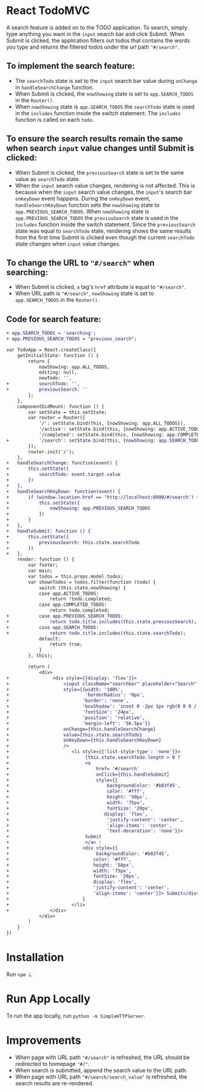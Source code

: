 # React TodoMVC 
A search feature is added on to the TODO application. To search, simply type anything you want in the `input` search bar and click Submit. When Submit is clicked, the application filters out todos that contains the words you type and returns the filtered todos under the url path `"#/search"`. 

## To implement the search feature:

- The `searchTodo` state is set to the `input` search bar value during `onChange` in `handleSearchChange` function.
- When Submit is clicked, the `nowShowing` state is set to `app.SEARCH_TODOS` in the `Router()`.
- When `nowShowing` state is `app.SEARCH_TODOS` the `searchTodo` state is used in the `includes` function inside the switch statement. The `includes` function is called on each `todo`.


## To ensure the search results remain the same when search `input` value changes until Submit is clicked:

- When Submit is clicked, the `previousSearch` state is set to the same value as `searchTodo` state.
- When the `input` search value changes, rendering is not affected. This is because when the `input` search value changes, the `input`'s search bar `onKeyDown` event happens. During the `onKeyDown` event, `handleSearchKeyDown` function sets the `nowShowing` state to `app.PREVIOUS_SEARCH_TODOS`. When `nowShowing` state is `app.PREVIOUS_SEARCH_TODOS` the `previouSearch` state is used in the `includes` function inside the switch statement. Since the `previousSearch` state was equal to `searchTodo` state, rendering shows the same results from the first time Submit is clicked even though the current `searchTodo` state changes when `input` value changes.


## To change the URL to `"#/search"` when searching:
- When Submit is clicked, `a` tag's `href` attribute is equal to `"#/search"`.
- When URL path is `"#/search"`, `nowShowing` state is set to `app.SEARCH_TODOS` in the `Router()`.

## Code for search feature:
```diff
+ app.SEARCH_TODOS = 'searching';
+ app.PREVIOUS_SEARCH_TODOS = "previous_search";

var TodoApp = React.createClass({
    getInitialState: function () {
        return {
            nowShowing: app.ALL_TODOS,
            editing: null,
            newTodo: '',
+           searchTodo: '', 
+           previousSearch: ''
        };
    },
    componentDidMount: function () {
        var setState = this.setState;
        var router = Router({
            '/': setState.bind(this, {nowShowing: app.ALL_TODOS}),
            '/active': setState.bind(this, {nowShowing: app.ACTIVE_TODOS}),
            '/completed': setState.bind(this, {nowShowing: app.COMPLETED_TODOS}),
+           '/search': setState.bind(this, {nowShowing: app.SEARCH_TODOS}) 
        });
        router.init('/');
    },
+   handleSearchChange: function(event) {
+       this.setState({
+           searchTodo: event.target.value
+       })
+   },
+   handleSearchKeyDown: function(event) {	
+       if (window.location.href == 'http://localhost:8000/#/search') {
+           this.setState({
+               nowShowing: app.PREVIOUS_SEARCH_TODOS
+           })
+       }
+   },
+   handleSubmit: function () {
+       this.setState({
+           previousSearch: this.state.searchTodo
+       })
+   },
    render: function () {
        var footer;
        var main;
        var todos = this.props.model.todos;
        var shownTodos = todos.filter(function (todo) {
            switch (this.state.nowShowing) {
            case app.ACTIVE_TODOS:
                return !todo.completed;
            case app.COMPLETED_TODOS:
                return todo.completed;
+           case app.PREVIOUS_SEARCH_TODOS:
+               return todo.title.includes(this.state.previousSearch);
+           case app.SEARCH_TODOS:
+               return todo.title.includes(this.state.searchTodo);
            default:
                return true;
            }
        }, this);

        return (
            <div>
+                <div style={{display: 'flex'}}> 
+                    <input className="searchbar" placeholder="Search" type="text" 
+                    style={{width: '100%',
+                            'borderRadius': '0px',
+                           'border': 'none',
+                           'boxShadow': 'inset 0 -2px 1px rgb(0 0 0 / 3%)',
+                           'fontSize': '24px',
+                           'position': 'relative',
+                           'margin-left': '56.5px'}}
+                    onChange={this.handleSearchChange} 
+                    value={this.state.searchTodo} 
+                    onKeyDown={this.handleSearchKeyDown}
+                    />
+                       <li style={{'list-style-type': 'none'}}>
+                            {this.state.searchTodo.length > 0 ?
+                            <a
+                                href= '#/search'
+                                onClick={this.handleSubmit} 
+                                style={{
+                                    backgroundColor: '#b83f45',
+                                    color: '#fff', 
+                                    height: '50px', 
+                                    width: '75px',
+                                    fontSize: '20px',
+                                   display: 'flex',
+                                    'justify-content': 'center',
+                                    'align-items': 'center',
+                                    'text-decoration': 'none'}}> 
+                            Submit 
+                            </a> :
+                           <div style={{
+                                backgroundColor: '#b83f45',
+                               color: '#fff', 
+                               height: '50px', 
+                               width: '75px',
+                               fontSize: '20px',
+                               display: 'flex',
+                               'justify-content': 'center',
+                               'align-items': 'center'}}> Submit</div>
+                           }
+                       </li> 
+				</div>
            </div>
        )
    }
})
```
# Installation
Run `npm i`.

# Run App Locally
To run the app locally, run `python -m SimpleHTTPServer`.

# Improvements
- When page with URL path `"#/search"` is refreshed, the URL should be redirected to homepage `"#/"`.
- When search is submitted, append the search value to the URL path. 
- When page with URL path `"#/search/search_value"` is refreshed, the search results are re-rendered.

